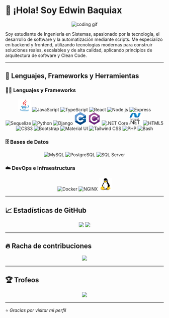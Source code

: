 # 👋 ¡Hola! Soy Edwin Baquiax 

  <p align="center">
<img src="https://media.giphy.com/media/qgQUggAC3Pfv687qPC/giphy.gif" width="200" alt="coding gif" />
  <p/>
Soy estudiante de Ingeniería en Sistemas, apasionado por la tecnología, el desarrollo de software y la automatización mediante scripts. Me especializo en backend y frontend, utilizando tecnologías modernas para construir soluciones reales, escalables y de alta calidad, aplicando principios de arquitectura de software y Clean Code.

---

## 🧰 Lenguajes, Frameworks y Herramientas

### 👨‍💻 Lenguajes y Frameworks

<p align="center">
  <img src="https://raw.githubusercontent.com/devicons/devicon/master/icons/java/java-original.svg" width="40" alt="Java"/>
  <!--<img src="https://cdn.jsdelivr.net/gh/devicons/devicon/icons/spring/spring-original.svg" width="40" alt="Spring Boot"/> -->
  <img src="https://cdn.jsdelivr.net/gh/devicons/devicon/icons/javascript/javascript-original.svg" width="40" alt="JavaScript"/>
  <img src="https://cdn.jsdelivr.net/gh/devicons/devicon/icons/typescript/typescript-original.svg" width="40" alt="TypeScript"/>
  <img src="https://cdn.jsdelivr.net/gh/devicons/devicon/icons/react/react-original.svg" width="40" alt="React"/>
  <img src="https://cdn.jsdelivr.net/gh/devicons/devicon/icons/nodejs/nodejs-original.svg" width="40" alt="Node.js"/>
  <img src="https://cdn.jsdelivr.net/gh/devicons/devicon/icons/express/express-original.svg" width="40" alt="Express"/>
  <img src="https://cdn.jsdelivr.net/gh/devicons/devicon/icons/sequelize/sequelize-original.svg" width="40" alt="Sequelize"/>
  <img src="https://cdn.jsdelivr.net/gh/devicons/devicon/icons/python/python-original.svg" width="40" alt="Python"/>
  <img src="https://cdn.jsdelivr.net/gh/devicons/devicon/icons/django/django-plain.svg" width="40" alt="Django"/>
  <img src="https://raw.githubusercontent.com/devicons/devicon/master/icons/cplusplus/cplusplus-original.svg" width="40" alt="C++"/>
  <img src="https://raw.githubusercontent.com/devicons/devicon/master/icons/csharp/csharp-original.svg" width="40" alt="C#"/>
  <img src="https://www.muylinux.com/wp-content/uploads/2019/09/NETCore.png" width="40" alt=".NET Core"/>
  <img src="https://raw.githubusercontent.com/devicons/devicon/master/icons/dot-net/dot-net-original-wordmark.svg" width="40" alt=".NET"/>
  <img src="https://cdn.jsdelivr.net/gh/devicons/devicon/icons/html5/html5-original.svg" width="40" alt="HTML5"/>
  <img src="https://cdn.jsdelivr.net/gh/devicons/devicon/icons/css3/css3-original.svg" width="40" alt="CSS3"/>
  <img src="https://cdn.jsdelivr.net/gh/devicons/devicon/icons/bootstrap/bootstrap-original.svg" width="40" alt="Bootstrap"/>
  <img src="https://cdn.jsdelivr.net/gh/devicons/devicon/icons/materialui/materialui-original.svg" width="40" alt="Material UI"/>
  <img src="https://img.icons8.com/color/512/tailwindcss.png" width="40" alt="Tailwind CSS"/>
  <img src="https://cdn.jsdelivr.net/gh/devicons/devicon/icons/php/php-original.svg" width="40" alt="PHP"/>
  <img src="https://cdn.jsdelivr.net/gh/devicons/devicon/icons/bash/bash-original.svg" width="40" alt="Bash"/>
</p>

### 🗄️ Bases de Datos

<p align="center">
  <img src="https://cdn.jsdelivr.net/gh/devicons/devicon/icons/mysql/mysql-original.svg" width="40" alt="MySQL"/>
  <img src="https://cdn.jsdelivr.net/gh/devicons/devicon/icons/postgresql/postgresql-original.svg" width="40" alt="PostgreSQL"/>
  <!-- <img src="https://raw.githubusercontent.com/devicons/devicon/master/icons/mongodb/mongodb-original-wordmark.svg" width="40" alt="MongoDB"/> -->
  <img src="https://camo.githubusercontent.com/29dde2a136637475ff7726f780237361f2f1915e8e37b67fadb0b2eb5af21478/68747470733a2f2f7777772e7376677265706f2e636f6d2f73686f772f3330333232392f6d6963726f736f66742d73716c2d7365727665722d6c6f676f2e737667" width="40" alt="SQL Server"/>
</p>

### ☁️ DevOps e Infraestructura

<p align="center">
  <img src="https://cdn.jsdelivr.net/gh/devicons/devicon/icons/docker/docker-original.svg" width="40" alt="Docker"/>
  <!-- <img src="https://cdn.jsdelivr.net/gh/devicons/devicon/icons/kubernetes/kubernetes-plain.svg" width="40" alt="Kubernetes"/> -->
  <img src="https://cdn.jsdelivr.net/gh/devicons/devicon/icons/nginx/nginx-original.svg" width="40" alt="NGINX"/>
  <img src="https://raw.githubusercontent.com/devicons/devicon/master/icons/linux/linux-original.svg" width="40" alt="Linux"/>
</p>

---

## 📈 Estadísticas de GitHub

<p align="center">
  <img height="170" src="https://github-readme-stats.vercel.app/api?username=SEdwinFBI&show_icons=true&theme=ambient_gradient&count_private=true" />
  <img height="170" src="https://github-readme-stats.vercel.app/api/top-langs/?username=SEdwinFBI&layout=compact&theme=ambient_gradient&hide=html" />
</p>

---

## 🔥 Racha de contribuciones

<p align="center">


  <img src="https://streak-stats.demolab.com?user=SEdwinFBI&theme=radical&date_format=M%20j%5B%2C%20Y%5D" />
</p>

---

## 🏆 Trofeos

<p align="center">
  <img src="https://github-profile-trophy.vercel.app/?username=SEdwinFBI&theme=onedark&no-frame=true&margin-w=5" />
</p>

---

⭐️ *Gracias por visitar mi perfil*  
